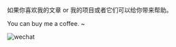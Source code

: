 如果你喜欢我的文章 or 我的项目或者它们可以给你带来帮助。

You can buy me a coffee. ~

<img class="ui image" src="/me/微信赞赏码.jpeg" alt="wechat" />
